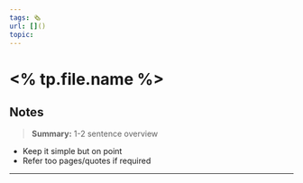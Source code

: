 ```yaml
---
tags: 🗞️
url: []()
topic: 
---
```


# <% tp.file.name %>

## Notes
> **Summary:** 1-2 sentence overview

- Keep it simple but on point
- Refer too pages/quotes if required

---



